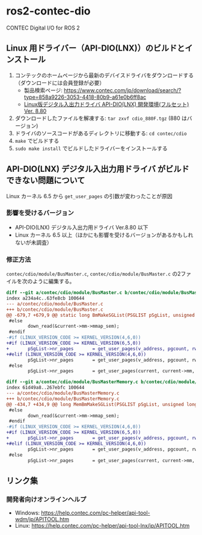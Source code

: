 # ros2-contec-dio

CONTEC Digital I/O for ROS 2

## Linux 用ドライバー（API-DIO(LNX)）のビルドとインストール

1. コンテックのホームページから最新のデバイスドライバをダウンロードする（ダウンロードには会員登録が必要）
   - 製品検索ページ: https://www.contec.com/jp/download/search/?type=858a9226-3053-4418-80b9-a61e0b6ff8ac
   - [Linux版デジタル入出力ドライバ API-DIO(LNX) 開発環境(フルセット) Ver. 8.80](https://www.contec.com/jp/download/contract/contract1?itemid=527cac72-4150-4ff8-b653-e3d552fa9bc0&downloaditemid=4132766f-bd75-420e-b437-d1fa52b21ec8)
   <!-- - [Windows版高機能デジタル入出力ドライバ API-DIO(WDM) 開発環境(フルセット) Ver. 9.90](https://www.contec.com/jp/download/contract/contract2?itemid=527cac72-4150-4ff8-b653-e3d552fa9bc0&downloaditemid=14506a61-ede1-4dc4-a335-2b5fc031ebcb) -->
2. ダウンロードしたファイルを解凍する: `tar zxvf cdio_880F.tgz` (880 はバージョン)
3. ドライバのソースコードがあるディレクトリに移動する: `cd contec/cdio`
4. `make` でビルドする
5. `sudo make install` でビルドしたドライバーをインストールする

## API-DIO(LNX) デジタル入出力用ドライバ がビルドできない問題について

Linux カーネル 6.5 から `get_user_pages` の引数が変わったことが原因

### 影響を受けるバージョン

- API-DIO(LNX) デジタル入出力用ドライバ Ver.8.80 以下
- Linux カーネル 6.5 以上（ほかにも影響を受けるバージョンがあるかもしれないが未調査）

### 修正方法

`contec/cdio/module/BusMaster.c`, `contec/cdio/module/BusMaster.c` の2ファイルを次のように編集する。

```diff
diff --git a/contec/cdio/module/BusMaster.c b/contec/cdio/module/BusMaster.c
index a234a4c..63fe8cb 100644
--- a/contec/cdio/module/BusMaster.c
+++ b/contec/cdio/module/BusMaster.c
@@ -679,7 +679,9 @@ static long BmMakeSGList(PSGLIST pSgList, unsigned long dwDir)
 #else
        down_read(&current->mm->mmap_sem);
 #endif
-#if (LINUX_VERSION_CODE >= KERNEL_VERSION(4,6,0))
+#if (LINUX_VERSION_CODE >= KERNEL_VERSION(6,5,0))
+       pSgList->nr_pages       = get_user_pages(v_address, pgcount, rw == READ, maplist);
+#elif (LINUX_VERSION_CODE >= KERNEL_VERSION(4,6,0))
        pSgList->nr_pages       = get_user_pages(v_address, pgcount, rw == READ, maplist, NULL);
 #else
        pSgList->nr_pages       = get_user_pages(current, current->mm, v_address, pgcount, rw == READ, 0, maplist, NULL);
```
```diff
diff --git a/contec/cdio/module/BusMasterMemory.c b/contec/cdio/module/BusMasterMemory.c
index 61d49a8..267ebfc 100644
--- a/contec/cdio/module/BusMasterMemory.c
+++ b/contec/cdio/module/BusMasterMemory.c
@@ -434,7 +434,9 @@ long MemBmMakeSGList(PSGLIST pSgList, unsigned long dwDir)
 #else
        down_read(&current->mm->mmap_sem);
 #endif
-#if (LINUX_VERSION_CODE >= KERNEL_VERSION(4,6,0))
+#if (LINUX_VERSION_CODE >= KERNEL_VERSION(6,5,0))
+       pSgList->nr_pages       = get_user_pages(v_address, pgcount, rw == READ, maplist);
+#elif (LINUX_VERSION_CODE >= KERNEL_VERSION(4,6,0))
        pSgList->nr_pages       = get_user_pages(v_address, pgcount, rw == READ, maplist, NULL);
 #else
        pSgList->nr_pages       = get_user_pages(current, current->mm, v_address, pgcount, rw == READ, 0, maplist, NULL);
```

## リンク集

### 開発者向けオンラインヘルプ

- Windows: https://help.contec.com/pc-helper/api-tool-wdm/jp/APITOOL.htm
- Linux: https://help.contec.com/pc-helper/api-tool-lnx/jp/APITOOL.htm
